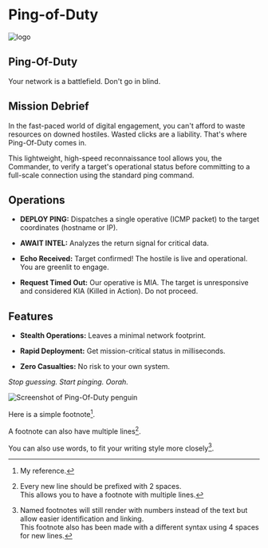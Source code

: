 # Ping-of-Duty


![logo](https://github.com/HollandHards/Ping-of-Duty/blob/main/ping-of-duty_logo.png?raw=true)

## Ping-Of-Duty
Your network is a battlefield. Don't go in blind.

## Mission Debrief
In the fast-paced world of digital engagement, you can't afford to waste resources on downed hostiles. Wasted clicks are a liability. That's where Ping-Of-Duty comes in.

This lightweight, high-speed reconnaissance tool allows you, the Commander, to verify a target's operational status before committing to a full-scale connection using the standard ping command.

## Operations
* **DEPLOY PING:** Dispatches a single operative (ICMP packet) to the target coordinates (hostname or IP).

* **AWAIT INTEL:** Analyzes the return signal for critical data.

* **Echo Received:** Target confirmed! The hostile is live and operational. You are greenlit to engage.

* **Request Timed Out:** Our operative is MIA. The target is unresponsive and considered KIA (Killed in Action). Do not proceed.

## Features
* **Stealth Operations:** Leaves a minimal network footprint.

* **Rapid Deployment:** Get mission-critical status in milliseconds.

* **Zero Casualties:** No risk to your own system.

_Stop guessing. Start pinging. Oorah._



![Screenshot of Ping-Of-Duty penguin](https://github.com/HollandHards/Ping-of-Duty/blob/main/ping-of-duty_boxart.png?raw=true)




Here is a simple footnote[^1].

A footnote can also have multiple lines[^2].  

You can also use words, to fit your writing style more closely[^note].

[^1]: My reference.
[^2]: Every new line should be prefixed with 2 spaces.  
  This allows you to have a footnote with multiple lines.
[^note]:
    Named footnotes will still render with numbers instead of the text but allow easier identification and linking.  
    This footnote also has been made with a different syntax using 4 spaces for new lines.
